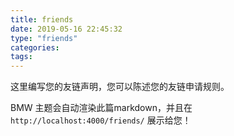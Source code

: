 ```yaml
---
title: friends
date: 2019-05-16 22:45:32
type: "friends"
categories: 
tags: 
---
```


这里编写您的友链声明，您可以陈述您的友链申请规则。

BMW 主题会自动渲染此篇markdown，并且在 `http://localhost:4000/friends/` 展示给您！



